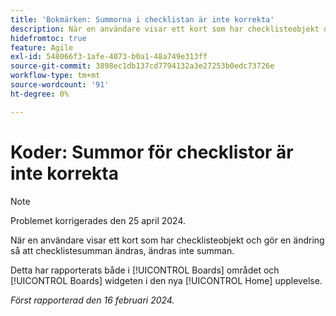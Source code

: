```yaml
---
title: 'Bokmärken: Summorna i checklistan är inte korrekta'
description: När en användare visar ett kort som har checklisteobjekt och gör en ändring så att checklistesumman ändras, ändras inte summan.
hidefromtoc: true
feature: Agile
exl-id: 548066f3-1afe-4073-b0a1-48a749e313ff
source-git-commit: 3898ec1db137cd7794132a3e27253b0edc73726e
workflow-type: tm+mt
source-wordcount: '91'
ht-degree: 0%

---
```


# Koder: Summor för checklistor är inte korrekta

>[!NOTE]
>
>Problemet korrigerades den 25 april 2024.

När en användare visar ett kort som har checklisteobjekt och gör en ändring så att checklistesumman ändras, ändras inte summan.

Detta har rapporterats både i [!UICONTROL Boards] området och [!UICONTROL Boards] widgeten i den nya [!UICONTROL Home] upplevelse.

_Först rapporterad den 16 februari 2024._
